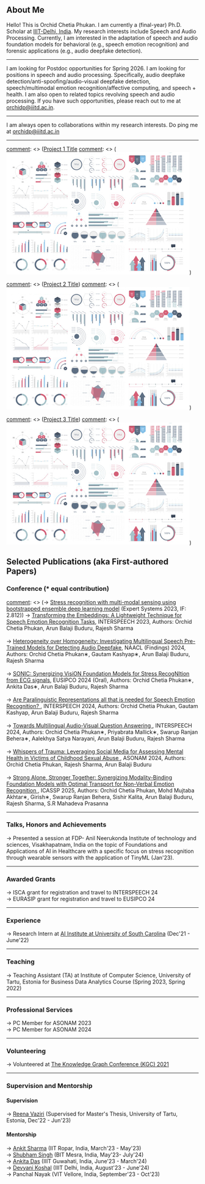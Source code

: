 
## About Me

Hello! This is Orchid Chetia Phukan. I am currently a (final-year) Ph.D. Scholar at <a href="https://iiitd.ac.in/">IIIT-Delhi, India</a>.
My research interests include Speech and Audio Processing. Currently, I am interested in the adaptation of speech and audio foundation models for behavioral (e.g., speech emotion recognition) and forensic applications (e.g., audio deepfake detection). 


---
I am looking for Postdoc opportunities for Spring 2026. I am looking for positions in speech and audio processing. Specifically, audio deepfake detection/anti-spoofing/audio-visual deepfake detection, speech/multimodal emotion recognition/affective computing, and speech + health. I am also open to related topics revolving speech and audio processing. If you have such opportunities, please reach out to me at orchidp@iiitd.ac.in.

---
I am always open to collaborations within my research interests. Do ping me at orchidp@iiitd.ac.in

---

[comment]: <> (### Projects)

[comment]: <> ([Project 1 Title](/sample_page)
[comment]: <> (<img src="images/dummy_thumbnail.jpg?raw=true"/>)

[comment]: <> (---)
[comment]: <> ([Project 2 Title](/pdf/sample_presentation.pdf))
[comment]: <> (<img src="images/dummy_thumbnail.jpg?raw=true"/>)

[comment]: <> (---)
[comment]: <> ([Project 3 Title](http://example.com/))
[comment]: <> (<img src="images/dummy_thumbnail.jpg?raw=true"/>)

[comment]: <> (---)

## Selected Publications (aka First-authored Papers)

### Conference (* equal contribution)

[comment]: <> (-> <a href="https://onlinelibrary.wiley.com/doi/abs/10.1111/exsy.13239">Stress recognition with multi-modal sensing using bootstrapped ensemble deep learning model</a> (Expert Systems 2023, IF: 2.812))
-> <a href="https://www.isca-archive.org/interspeech_2023/chetiaphukan23_interspeech.html">Transforming the Embeddings: A Lightweight Technique for Speech Emotion Recognition Tasks</a>, INTERSPEECH 2023, Authors: Orchid Chetia Phukan, Arun Balaji Buduru, Rajesh Sharma
<br>
<br>
-> <a href="https://aclanthology.org/2024.findings-naacl.160/"> Heterogeneity over Homogeneity: Investigating Multilingual Speech Pre-Trained Models for Detecting Audio Deepfake</a>, NAACL (Findings) 2024, Authors: Orchid Chetia Phukan∗, Gautam Kashyap∗, Arun Balaji Buduru, Rajesh Sharma 
<br>
<br>
-> <a href="https://arxiv.org/abs/2404.00827"> SONIC: Synergizing VisiON Foundation Models for Stress RecogNItion from ECG signals</a>, EUSIPCO 2024 (Oral), Authors: Orchid Chetia Phukan∗, Ankita Das∗, Arun Balaji Buduru, Rajesh Sharma 
<br>
<br>
-> <a href=""> Are Paralinguistic Representations all that is needed for Speech Emotion Recognition? </a>, INTERSPEECH 2024, Authors: Orchid Chetia Phukan, Gautam Kashyap, Arun Balaji Buduru, Rajesh Sharma 
<br>
<br>
-> <a href="https://arxiv.org/abs/2406.09156"> Towards Multilingual Audio-Visual Question Answering </a>, INTERSPEECH 2024, Authors: Orchid Chetia Phukan∗, Priyabrata Mallick∗, Swarup Ranjan Behera∗, Aalekhya Satya Narayani, Arun Balaji Buduru, Rajesh Sharma 
<br>
<br>
-> <a href=""> Whispers of Trauma: Leveraging Social Media for Assessing Mental Health in Victims of Childhood Sexual Abuse </a>, ASONAM 2024, Authors: Orchid Chetia Phukan, Rajesh Sharma, Arun Balaji Buduru
<br>
<br>
-> <a href="https://arxiv.org/abs/2409.14221"> Strong Alone, Stronger Together: Synergizing Modality-Binding Foundation Models with Optimal Transport for Non-Verbal Emotion Recognition </a>, ICASSP 2025, Authors: Orchid Chetia Phukan, Mohd Mujtaba Akhtar∗, Girish∗, Swarup Ranjan Behera, Sishir Kalita, Arun Balaji Buduru, Rajesh Sharma, S.R Mahadeva Prasanna 

---

### Talks, Honors and Achievements

-> Presented a session at FDP- Anil Neerukonda Institute of technology and sciences, Visakhapatnam, India on the topic of Foundations and Applications of AI in Healthcare with a specific focus on stress recognition through wearable sensors with the application of TinyML (Jan'23).

---

### Awarded Grants

-> ISCA grant for registration and travel to INTERSPEECH 24
<br>
-> EURASIP grant for registration and travel to EUSIPCO 24

---

### Experience

-> Research Intern at <a href="https://aiisc.ai/">AI Institute at University of South Carolina</a>  (Dec'21 - June'22)

---
### Teaching

-> Teaching Assistant (TA) at Institute of Computer Science, University of Tartu, Estonia for Business Data Analytics Course (Spring 2023, Spring 2022)

---
### Professional Services
-> PC Member for ASONAM 2023
<br>
-> PC Member for ASONAM 2024

---
### Volunteering

-> Volunteered at  <a href="https://www.knowledgegraph.tech/kgc2021/">The Knowledge Graph Conference (KGC) 2021</a>

---
### Supervision and Mentorship
#### Supervision
-> <a href="https://www.linkedin.com/in/reena-vaziri-834102a7/">Reena Vaziri</a> (Supervised for Master's Thesis, University of Tartu, Estonia, Dec'22 - Jun'23) 
#### Mentorship
-> <a href="https://www.linkedin.com/in/ankit-sharma-dev/">Ankit Sharma</a> (IIT Ropar, India, March'23 - May'23) 
<br>
-> <a href="https://www.linkedin.com/in/shubhamsingh0512/">Shubham Singh</a> (BIT Mesra, India, May'23- July'24) 
<br>
-> <a href="https://www.linkedin.com/in/ankita-das-77030016b/">Ankita Das</a> (IIIT Guwahati, India, June'23 - March'24) 
<br>
-> <a href="https://www.linkedin.com/in/devyani-koshal-392428276/">Devyani Koshal</a> (IIIT Delhi, India, August'23 - June'24) 
<br>
-> Panchal Nayak (VIT Vellore, India, September'23 - Oct'23) 





